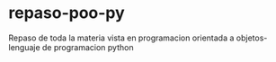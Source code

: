 # repaso-poo-py
Repaso de toda la materia vista en programacion orientada a objetos- lenguaje de programacion python
